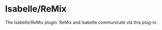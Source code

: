 Isabelle/ReMix
==============

The Isabelle/ReMix plugin. ReMix and Isabelle communicate via this plug-in.
